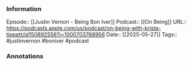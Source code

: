 ### Information

Episode:: [[Justin Vernon - Being Bon Iver]]
Podcast:: [[On Being]]
URL:: https://podcasts.apple.com/us/podcast/on-being-with-krista-tippett/id150892556?i=1000703768956
Date:: [[2025-05-27]]
Tags:: #justinvernon #boniver 
#podcast


### Annotations

